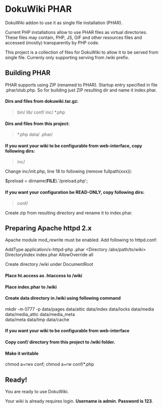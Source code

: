 # DokuWiki PHAR

DokuWiki addon to use it as single file installation (PHAR).

Current PHP installations allow to use PHAR files as virtual directories. These files may contain, PHP, JS, GIF and other resources files and accessed (mostly) transparently by PHP code.

This project is a collection of files for DokuWiki to allow it to be served from single file.
Currenly only supporting serving from /wiki prefix.

## Building PHAR

PHAR supports using ZIP (renamed to PHAR). Startup entry specified in file .phar/stub.php.
So for building just ZIP resulting dir and name it index.phar.

#### Dirs and files from dokuwiki.tar.gz:

   > bin/
   > lib/
   > conf/
   > inc/
   > *.php

#### Dirs and files from this project:

   > *.php
   > data/
   > .phar/

#### If you want your wiki to be configurable from web-interface, copy following dirs:

   > inc/
   
Change inc/init.php, line 18 to following (remove fullpath(xxx)):

   $preload = dirname(__FILE__).'/preload.php';   

#### If you want your configuration be READ-ONLY, copy following dirs:

   > conf/

Create zip from resulting directory and rename it to index.phar.

## Preparing Apache httpd 2.x

Apache module mod_rewrite must be enabled. Add following to httpd.conf:

   AddType application/x-httpd-php .phar
   <Directory /abs/path/to/wiki>
      DirectoryIndex index.phar
      AllowOverride all
   </Directory>
  
Create directory /wiki under DocumentRoot

#### Place ht.access as .htaccess to /wiki

#### Place index.phar to /wiki

#### Create data directory in /wiki using following command

   mkdir -m 0777 -p data/pages data/attic data/index data/locks data/media data/media_attic data/media_meta \
      data/meta data/tmp data/cache 

#### If you want your wiki to be configurable from web-interface

#### Copy conf/ directory from this project to /wiki folder.

#### Make it writable

   chmod a+rwx conf; chmod a+rw conf/*.php

## Ready!

You are ready to use DokuWiki. 

Your wiki is already requires login. **Username is admin**. **Password is 123**.

